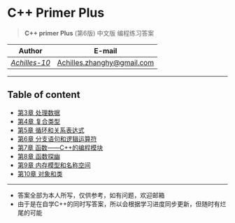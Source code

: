 **C++ Primer Plus**
===


> **C++ primer Plus** (第6版) 中文版 编程练习答案

| Author        | E-mail  
| :--: |:--:
| [*Achilles-10*](https://github.com/Achilles-10) |<Achilles.zhanghy@gmail.com>


---
**Table of content**
---

- [ 第3章 处理数据 ](https://github.com/Achilles-10/Cpp_program/tree/master/Cpp%20primer%20plus/Chapter3)
- [ 第4章 复合类型 ](https://github.com/Achilles-10/Cpp_program/tree/master/Cpp%20primer%20plus/Chapter4)
- [ 第5章 循环和关系表达式 ](https://github.com/Achilles-10/Cpp_program/tree/master/Cpp%20primer%20plus/Chapter5)
- [ 第6章 分支语句和逻辑运算符](https://github.com/Achilles-10/Cpp_program/tree/master/Cpp%20primer%20plus/Chapter6)
- [ 第7章 函数——C++的编程模块](https://github.com/Achilles-10/Cpp_program/tree/master/Cpp%20primer%20plus/Chapter7)
- [ 第8章 函数探幽 ](https://github.com/Achilles-10/Cpp_program/tree/master/Cpp%20primer%20plus/Chapter8)
- [ 第9章 内存模型和名称空间 ](https://github.com/Achilles-10/Cpp_program/tree/master/Cpp%20primer%20plus/Chapter9)
- [ 第10章 对象和类 ](https://github.com/Achilles-10/Cpp_program/tree/master/Cpp%20primer%20plus/Chapter10)

---
- 答案全部为本人所写，仅供参考，如有问题，欢迎邮箱
- 由于是在自学C++的同时写答案，所以会根据学习进度同步更新，但随时有烂尾的可能
